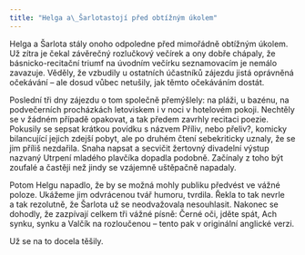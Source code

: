 ```yaml
---
title: "Helga a\_Šarlotastojí před obtížným úkolem"
---
```


Helga a Šarlota stály onoho odpoledne před mimořádně obtížným úkolem. Už zítra je čekal závěrečný rozlučkový večírek a ony dobře chápaly, že básnicko-recitační triumf na úvodním večírku seznamovacím je nemálo zavazuje. Věděly, že vzbudily u ostatních účastníků zájezdu jistá oprávněná očekávání – ale dosud vůbec netušily, jak těmto očekáváním dostát.

Poslední tři dny zájezdu o tom společně přemýšlely: na pláži, u bazénu, na podvečerních procházkách letoviskem i v noci v hotelovém pokoji. Nechtěly se v žádném případě opakovat, a tak předem zavrhly recitaci poezie. Pokusily se sepsat krátkou povídku s názvem Příliv, nebo přeliv?, komicky bilancující jejich zdejší pobyt, ale po druhém čtení sebekriticky uznaly, že se jim příliš nezdařila. Snaha napsat a secvičit žertovný divadelní výstup nazvaný Utrpení mladého plavčíka dopadla podobně. Začínaly z toho být zoufalé a častěji než jindy se vzájemně uštěpačně napadaly.

Potom Helgu napadlo, že by se možná mohly publiku předvést ve vážné poloze. Ukážeme jim odvrácenou tvář humoru, tvrdila. Řekla to tak nevrle a tak rezolutně, že Šarlota už se neodvažovala nesouhlasit. Nakonec se dohodly, že zazpívají celkem tři vážné písně: Černé oči, jděte spát, Ach synku, synku a Valčík na rozloučenou – tento pak v originální anglické verzi.

Už se na to docela těšily.
